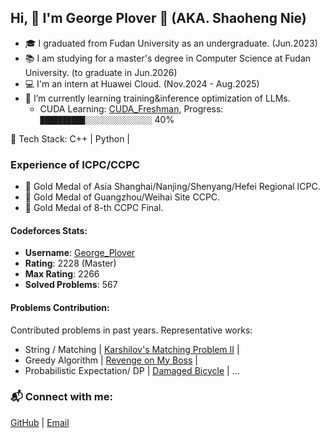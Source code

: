 ## Hi, 👋 I'm George Plover 🐸 (AKA. Shaoheng Nie)
- 🎓 I graduated from Fudan University as an undergraduate. (Jun.2023)
- 📚 I am studying for a master's degree in Computer Science at Fudan University. (to graduate in Jun.2026)
- 💻 I'm an intern at Huawei Cloud. (Nov.2024 - Aug.2025)
- 🌱 I’m currently learning training&inference optimization of LLMs.
  -  CUDA Learning: [CUDA_Freshman](https://github.com/GeorgePlover/CUDA_Freshman), Progress: `██████████░░░░░░░░░░░░░░░` 40%

🔧 Tech Stack: C++ | Python | 

### Experience of ICPC/CCPC
- 🥇 Gold Medal of Asia Shanghai/Nanjing/Shenyang/Hefei Regional ICPC.
- 🥇 Gold Medal of Guangzhou/Weihai Site CCPC.
- 🥇 Gold Medal of 8-th CCPC Final.

#### Codeforces Stats:
- **Username**: [George_Plover](https://codeforces.com/profile/George_Plover)
- **Rating**: 2228 (Master)
- **Max Rating**: 2266
- **Solved Problems**: 567

#### Problems Contribution:
Contributed problems in past years. 
Representative works:
- String / Matching | [Karshilov's Matching Problem II](https://codeforces.com/gym/104813/problem/C) |
- Greedy Algorithm | [Revenge on My Boss](https://codeforces.com/gym/104813/problem/E) |
- Probabilistic Expectation/ DP | [Damaged Bicycle](https://codeforces.com/gym/103447/problem/G) |
...
  
### 📬 Connect with me:

[GitHub](https://github.com/GeorgePlover) |
[Email](mailto:shnie23@m.fudan.edu.cn)

<!--
**GeorgePlover/GeorgePlover** is a ✨ _special_ ✨ repository because its `README.md` (this file) appears on your GitHub profile.

Here are some ideas to get you started:

- 🔭 I’m currently working on ...
- 🌱 I’m currently learning ...
- 👯 I’m looking to collaborate on ...
- 🤔 I’m looking for help with ...
- 💬 Ask me about ...
- 📫 How to reach me: ...
- 😄 Pronouns: ...
- ⚡ Fun fact: ...
-->
